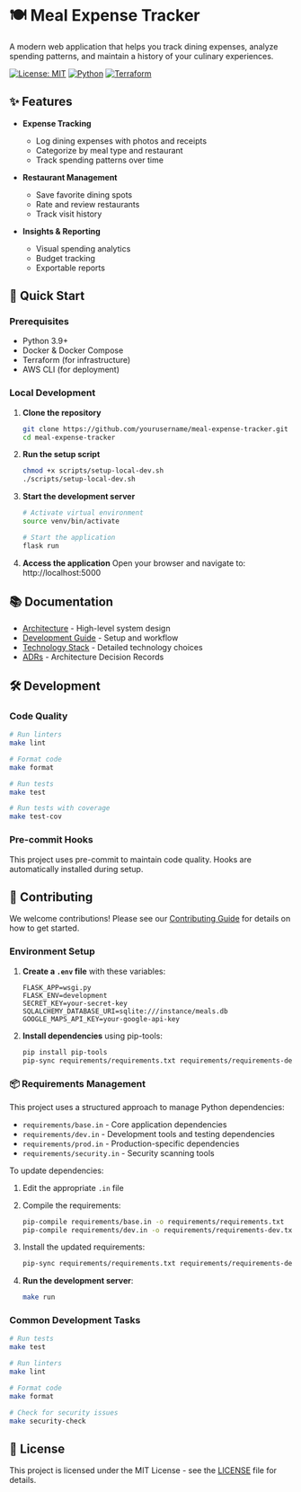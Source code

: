 # 🍽️ Meal Expense Tracker

A modern web application that helps you track dining expenses, analyze spending patterns, and maintain a history of your culinary experiences.

[![License: MIT](https://img.shields.io/badge/License-MIT-yellow.svg)](https://opensource.org/licenses/MIT)
[![Python](https://img.shields.io/badge/python-3.9+-blue.svg)](https://www.python.org/)
[![Terraform](https://img.shields.io/badge/terraform-%235835CC.svg?style=flat&logo=terraform&logoColor=white)](https://www.terraform.io/)

## ✨ Features

- **Expense Tracking**
  - Log dining expenses with photos and receipts
  - Categorize by meal type and restaurant
  - Track spending patterns over time

- **Restaurant Management**
  - Save favorite dining spots
  - Rate and review restaurants
  - Track visit history

- **Insights & Reporting**
  - Visual spending analytics
  - Budget tracking
  - Exportable reports

## 🚀 Quick Start

### Prerequisites

- Python 3.9+
- Docker & Docker Compose
- Terraform (for infrastructure)
- AWS CLI (for deployment)

### Local Development

1. **Clone the repository**
   ```bash
   git clone https://github.com/yourusername/meal-expense-tracker.git
   cd meal-expense-tracker
   ```

2. **Run the setup script**
   ```bash
   chmod +x scripts/setup-local-dev.sh
   ./scripts/setup-local-dev.sh
   ```

3. **Start the development server**
   ```bash
   # Activate virtual environment
   source venv/bin/activate

   # Start the application
   flask run
   ```

4. **Access the application**
   Open your browser and navigate to: http://localhost:5000

## 📚 Documentation

- [Architecture](docs/ARCHITECTURE.md) - High-level system design
- [Development Guide](docs/DEVELOPMENT.md) - Setup and workflow
- [Technology Stack](docs/TECHNOLOGY.md) - Detailed technology choices
- [ADRs](docs/architecture/decisions/) - Architecture Decision Records

## 🛠️ Development

### Code Quality

```bash
# Run linters
make lint

# Format code
make format

# Run tests
make test

# Run tests with coverage
make test-cov
```

### Pre-commit Hooks

This project uses pre-commit to maintain code quality. Hooks are automatically installed during setup.

## 🤝 Contributing

We welcome contributions! Please see our [Contributing Guide](CONTRIBUTING.md) for details on how to get started.

### Environment Setup

1. **Create a `.env` file** with these variables:
   ```env
   FLASK_APP=wsgi.py
   FLASK_ENV=development
   SECRET_KEY=your-secret-key
   SQLALCHEMY_DATABASE_URI=sqlite:///instance/meals.db
   GOOGLE_MAPS_API_KEY=your-google-api-key
   ```

2. **Install dependencies** using pip-tools:
   ```bash
   pip install pip-tools
   pip-sync requirements/requirements.txt requirements/requirements-dev.txt
   ```

### 📦 Requirements Management

This project uses a structured approach to manage Python dependencies:

- `requirements/base.in` - Core application dependencies
- `requirements/dev.in` - Development tools and testing dependencies
- `requirements/prod.in` - Production-specific dependencies
- `requirements/security.in` - Security scanning tools

To update dependencies:

1. Edit the appropriate `.in` file
2. Compile the requirements:
   ```bash
   pip-compile requirements/base.in -o requirements/requirements.txt
   pip-compile requirements/dev.in -o requirements/requirements-dev.txt
   ```
3. Install the updated requirements:
   ```bash
   pip-sync requirements/requirements.txt requirements/requirements-dev.txt
   ```

3. **Run the development server**:
   ```bash
   make run
   ```

### Common Development Tasks

```bash
# Run tests
make test

# Run linters
make lint

# Format code
make format

# Check for security issues
make security-check
```

## 📄 License

This project is licensed under the MIT License - see the [LICENSE](LICENSE) file for details.
